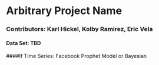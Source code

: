 # Arbitrary Project Name

### Contributors: Karl Hickel, Kolby Ramirez, Eric Vela

#### Data Set: TBD

####If Time Series: Facebook Prophet Model or Bayesian